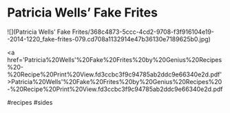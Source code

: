# Patricia Wells’ Fake Frites
![](Patricia Wells’ Fake Frites/368c4873-5ccc-4cd2-9708-f3f916104e19--2014-1220_fake-frites-079.cd708a1132914e47b36130e7189625b0.jpg)

<a href='Patricia%20Wells'%20Fake%20Frites%20by%20Genius%20Recipes%20-%20Recipe%20Print%20View.fd3ccbc3f9c94785ab2ddc9e66340e2d.pdf'>Patricia%20Wells'%20Fake%20Frites%20by%20Genius%20Recipes%20-%20Recipe%20Print%20View.fd3ccbc3f9c94785ab2ddc9e66340e2d.pdf</a>

#recipes #sides
